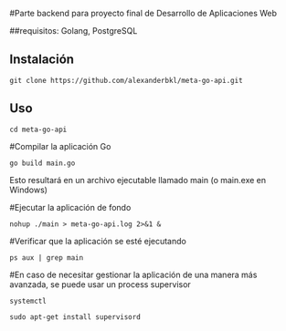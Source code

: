 #Parte backend para proyecto final de Desarrollo de Aplicaciones Web

##requisitos: Golang, PostgreSQL

## Instalación
```
git clone https://github.com/alexanderbkl/meta-go-api.git
```

## Uso
```
cd meta-go-api
```

#Compilar la aplicación Go
```
go build main.go
```
Esto resultará en un archivo ejecutable llamado main (o main.exe en Windows)

#Ejecutar la aplicación de fondo
```
nohup ./main > meta-go-api.log 2>&1 &
```

#Verificar que la aplicación se esté ejecutando
```
ps aux | grep main
```

#En caso de necesitar gestionar la aplicación de una manera más avanzada, se puede usar un process supervisor

```
systemctl
```
```
sudo apt-get install supervisord
```